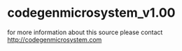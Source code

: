 # codegenmicrosystem_v1.00

for more information about this source please contact http://codegenmicrosystem.com

